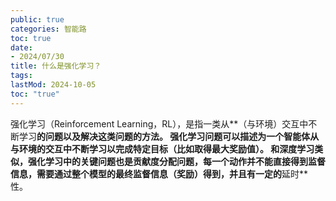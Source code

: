 ```yaml
---
public: true
categories: 智能路
toc: true
date:
- 2024/07/30
title: 什么是强化学习？
tags:
lastMod: 2024-10-05
toc: "true"
---
```


强化学习（Reinforcement Learning，RL），是指一类从**（与环境）交互中不断学习**的问题以及解决这类问题的方法。
强化学习问题可以描述为一个智能体从与环境的交互中不断学习以完成特定目标（比如取得最大奖励值）。
和深度学习类似，强化学习中的关键问题也是贡献度分配问题，每一个动作并不能直接得到监督信息，需要通过整个模型的最终监督信息（奖励）得到，并且有一定的**延时**性。
